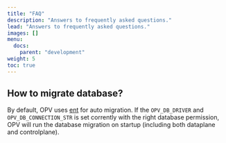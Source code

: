 ```yaml
---
title: "FAQ"
description: "Answers to frequently asked questions."
lead: "Answers to frequently asked questions."
images: []
menu:
  docs:
    parent: "development"
weight: 5
toc: true
---
```


## How to migrate database?

By default, OPV uses [ent](https://entgo.io/) for auto migration. If the `OPV_DB_DRIVER` and `OPV_DB_CONNECTION_STR` is set corrently
with the right database permission, OPV will run the database migration on startup (including both dataplane and controlplane).
